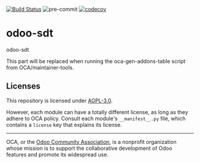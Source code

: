 [![Build Status](https://travis-ci.com/open-synergy/odoo-sdt.svg?branch=16.0)](https://travis-ci.com/open-synergy/odoo-sdt)
![pre-commit](https://github.com/open-synergy/odoo-sdt/actions/workflows/pre-commit.yml/badge.svg)
[![codecov](https://codecov.io/gh/open-synergy/odoo-sdt/branch/16.0/graph/badge.svg)](https://codecov.io/gh/open-synergy/odoo-sdt)

<!-- /!\ do not modify above this line -->

# odoo-sdt

odoo-sdt

<!-- /!\ do not modify below this line -->

<!-- prettier-ignore-start -->

[//]: # (addons)

This part will be replaced when running the oca-gen-addons-table script from OCA/maintainer-tools.

[//]: # (end addons)

<!-- prettier-ignore-end -->

## Licenses

This repository is licensed under [AGPL-3.0](LICENSE).

However, each module can have a totally different license, as long as they adhere to OCA
policy. Consult each module's `__manifest__.py` file, which contains a `license` key
that explains its license.

----

OCA, or the [Odoo Community Association](http://odoo-community.org/), is a nonprofit
organization whose mission is to support the collaborative development of Odoo features
and promote its widespread use.
